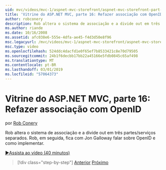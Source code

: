 ```yaml
---
uid: mvc/videos/mvc-1/aspnet-mvc-storefront/aspnet-mvc-storefront-part-16-membership-redo-with-openid
title: 'Vitrine do ASP.NET MVC, parte 16: Refazer associação com OpenID | Microsoft Docs'
author: robconery
description: Rob altera o sistema de associação e a divide out em três partes/serviços separados. Rob, em seguida, fica com Jon Galloway falar sobre OpenID e como enhas simples...
ms.author: riande
ms.date: 10/16/2008
ms.assetid: afc038e6-555e-4dfa-ae45-f4d3d50e8f96
msc.legacyurl: /mvc/videos/mvc-1/aspnet-mvc-storefront/aspnet-mvc-storefront-part-16-membership-redo-with-openid
msc.type: video
ms.openlocfilehash: 524ddc4dacfd1e0f65ef7b8533421c8e70d79505
ms.sourcegitcommit: 24b1f6decbb17bb22a45166e5fdb0845c65af498
ms.translationtype: MT
ms.contentlocale: pt-BR
ms.lasthandoff: 03/01/2019
ms.locfileid: "57064373"
---
```

<a name="aspnet-mvc-storefront-part-16-membership-redo-with-openid"></a>Vitrine do ASP.NET MVC, parte 16: Refazer associação com OpenID
====================
por [Rob Conery](https://github.com/robconery)

Rob altera o sistema de associação e a divide out em três partes/serviços separados. Rob, em seguida, fica com Jon Galloway falar sobre OpenID e como implementar.

[&#9654;Assista ao vídeo (40 minutos)](https://channel9.msdn.com/Blogs/ASP-NET-Site-Videos/aspnet-mvc-storefront-part-16-membership-redo-with-openid)

> [!div class="step-by-step"]
> [Anterior](aspnet-mvc-storefront-part-15-public-code-review.md)
> [Próximo](aspnet-mvc-storefront-part-17-checkout-with-jeff-atwood.md)
